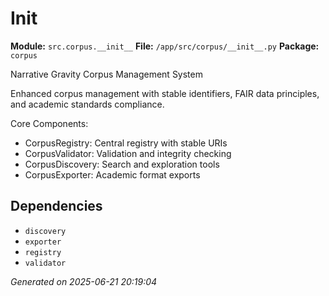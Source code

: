 #   Init  

**Module:** `src.corpus.__init__`
**File:** `/app/src/corpus/__init__.py`
**Package:** `corpus`

Narrative Gravity Corpus Management System

Enhanced corpus management with stable identifiers, FAIR data principles,
and academic standards compliance.

Core Components:
- CorpusRegistry: Central registry with stable URIs
- CorpusValidator: Validation and integrity checking
- CorpusDiscovery: Search and exploration tools
- CorpusExporter: Academic format exports

## Dependencies

- `discovery`
- `exporter`
- `registry`
- `validator`

*Generated on 2025-06-21 20:19:04*